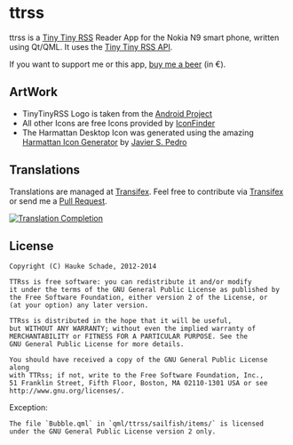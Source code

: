 ttrss
==========

ttrss is a [Tiny Tiny RSS](http://tt-rss.org) Reader App for the
Nokia N9 smart phone, written using Qt/QML.
It uses the [Tiny Tiny RSS API](http://tt-rss.org/redmine/projects/tt-rss/wiki/JsonApiReference).

If you want to support me or this app, [buy me a beer](https://www.paypal.com/cgi-bin/webscr?cmd=_s-xclick&hosted_button_id=WUWGSGAK8K7ZN) (in &euro;).

ArtWork
----------
* TinyTinyRSS Logo is taken from the [Android Project](http://tt-rss.org/redmine/projects/tt-rss-android/wiki/)
* All other Icons are free Icons provided by [IconFinder](http://www.iconfinder.com/search/?q=iconset%3Adevelopperss)
* The Harmattan Desktop Icon was generated using the amazing [Harmattan Icon Generator](http://apps.javispedro.com/nit/hicg/) by [Javier S. Pedro](https://gitorious.org/hicg/hicg)

Translations
----------

Translations are managed at [Transifex](https://www.transifex.com/). Feel free to contribute via [Transifex](https://www.transifex.com/projects/p/ttrss/resource/main/) or send me a [Pull Request](https://github.com/cnlpete/ttrss/pulls).

[![Translation Completion](https://www.transifex.com/projects/p/ttrss/resource/main/chart/image_png)](https://www.transifex.com/projects/p/ttrss/resource/main/)


License
----------

    Copyright (C) Hauke Schade, 2012-2014

    TTRss is free software: you can redistribute it and/or modify
    it under the terms of the GNU General Public License as published by
    the Free Software Foundation, either version 2 of the License, or
    (at your option) any later version.

    TTRss is distributed in the hope that it will be useful,
    but WITHOUT ANY WARRANTY; without even the implied warranty of
    MERCHANTABILITY or FITNESS FOR A PARTICULAR PURPOSE. See the
    GNU General Public License for more details.

    You should have received a copy of the GNU General Public License along
    with TTRss; if not, write to the Free Software Foundation, Inc.,
    51 Franklin Street, Fifth Floor, Boston, MA 02110-1301 USA or see
    http://www.gnu.org/licenses/.

Exception:

    The file `Bubble.qml` in `qml/ttrss/sailfish/items/` is licensed
    under the GNU General Public License version 2 only.
